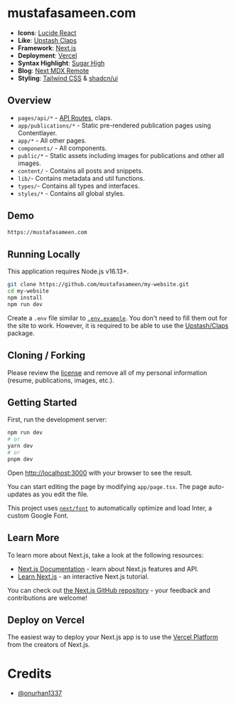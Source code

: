 # mustafasameen.com

- **Icons**: [Lucide React](https://lucide.dev/icons/)
- **Like**: [Upstash Claps](https://github.com/upstash/claps)
- **Framework**: [Next.js](https://nextjs.org/)
- **Deployment**: [Vercel](https://vercel.com)
- **Syntax Highlight**: [Sugar High](https://github.com/huozhi/sugar-high)
- **Blog**: [Next MDX Remote](https://github.com/hashicorp/next-mdx-remote)
- **Styling**: [Tailwind CSS](https://tailwindcss.com/) & [shadcn/ui](https://ui.shadcn.com/)

## Overview

- `pages/api/*` - [API Routes](https://nextjs.org/docs/api-routes/introduction), claps.
- `app/publications/*` - Static pre-rendered publication pages using Contentlayer.
- `app/*` - All other pages.
- `components/` - All components.
- `public/*` - Static assets including images for publications and other all images.
- `content/` - Contains all posts and snippets.
- `lib/`- Contains metadata and util functions.
- `types/`- Contains all types and interfaces.
- `styles/*` - Contains all global styles.

## Demo

```bash
https://mustafasameen.com
```

## Running Locally

This application requires Node.js v16.13+.

```bash
git clone https://github.com/mustafasameen/my-website.git
cd my-website
npm install
npm run dev
```

Create a `.env` file similar to [`.env.example`](https://github.com/mustafasameen/my-website/blob/master/.env.example). You don't need to fill them out for the site to work. However, it is required to be able to use the [Upstash/Claps](https://github.com/upstash/claps) package.

## Cloning / Forking

Please review the [license](https://github.com/mustafasameen/my-website/blob/master/LICENSE.txt) and remove all of my personal information (resume, publications, images, etc.).

## Getting Started

First, run the development server:

```bash
npm run dev
# or
yarn dev
# or
pnpm dev
```

Open [http://localhost:3000](http://localhost:3000) with your browser to see the result.

You can start editing the page by modifying `app/page.tsx`. The page auto-updates as you edit the file.

This project uses [`next/font`](https://nextjs.org/docs/basic-features/font-optimization) to automatically optimize and load Inter, a custom Google Font.

## Learn More

To learn more about Next.js, take a look at the following resources:

- [Next.js Documentation](https://nextjs.org/docs) - learn about Next.js features and API.
- [Learn Next.js](https://nextjs.org/learn) - an interactive Next.js tutorial.

You can check out [the Next.js GitHub repository](https://github.com/vercel/next.js/) - your feedback and contributions are welcome!

## Deploy on Vercel

The easiest way to deploy your Next.js app is to use the [Vercel Platform](https://vercel.com/new?utm_medium=default-template&filter=next.js&utm_source=create-next-app&utm_campaign=create-next-app-readme) from the creators of Next.js.

# Credits

- [@onurhan1337](https://github.com/onurhan1337)
